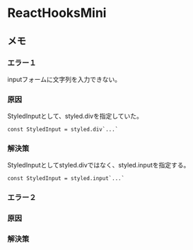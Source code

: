 # ReactHooksMini

## メモ

### エラー１

inputフォームに文字列を入力できない。

### 原因

StyledInputとして、styled.divを指定していた。

```
const StyledInput = styled.div`...`
```

### 解決策

StyledInputとしてstyled.divではなく、styled.inputを指定する。

```
const StyledInput = styled.input`...`
```

### エラー２



### 原因



### 解決策

